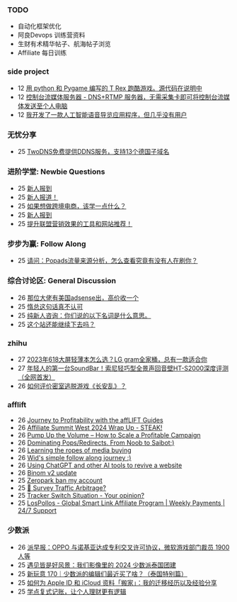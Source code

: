 ### TODO
-  自动化框架优化
-  阿良Devops 训练营资料
-  生财有术精华帖子、航海帖子浏览
-  Affiliate 每日训练

### side project
<!-- sideproject:START -->
-  12 [用 python 和 Pygame 编写的 T Rex 跑酷游戏。源代码在说明中](https://www.youtube.com/watch?v=pZySIXSelCA)
-  12 [控制台流媒体服务器 - DNS+RTMP 服务器，无需采集卡即可将控制台流媒体发送至个人电脑](https://github.com/Aioros/console-streaming-server)
-  12 [我开发了一款人工智能语音导览应用程序，但几乎没有用户](https://www.reddit.com/r/SideProject/comments/18gpp0e/ive_built_an_ai_audio_tour_app_but_have_almost_no/)<!-- sideproject:END -->


### 无忧分享
<!-- ruyo:START -->
-  25 [TwoDNS免费提供DDNS服务，支持13个德国子域名](https://51.ruyo.net/18595.html)<!-- ruyo:END -->

### 进阶学堂: Newbie Questions
<!-- advertcn1:START -->
-  25 [新人报到](https://www.advertcn.com/thread-113823-1-1.html)
-  25 [新人报道！](https://www.advertcn.com/thread-113821-1-1.html)
-  25 [如果想做跨境电商，该学一点什么？](https://www.advertcn.com/thread-113820-1-1.html)
-  25 [新人报到](https://www.advertcn.com/thread-113816-1-1.html)
-  25 [提升联盟营销效果的工具和网站推荐！](https://www.advertcn.com/thread-113812-1-1.html)<!-- advertcn1:END -->

### 步步为赢: Follow Along
<!-- advertcn2:START -->
-  25 [请问：Popads流量来源分析，怎么查看究竟有没有人在刷你？](https://www.advertcn.com/thread-113807-1-1.html)<!-- advertcn2:END -->

### 综合讨论区: General Discussion
<!-- advertcn3:START -->
-  26 [那位大佬有美国adsense出，高价收一个](https://www.advertcn.com/thread-113828-1-1.html)
-  25 [惰总这句话真不认可](https://www.advertcn.com/thread-113822-1-1.html)
-  25 [纯新人咨询：你们说的以下名词是什么意思。](https://www.advertcn.com/thread-113819-1-1.html)
-  25 [这个站还能继续下去吗？](https://www.advertcn.com/thread-113818-1-1.html)<!-- advertcn3:END -->


### zhihu
<!-- zhihu:START -->
-  27 [2023年618大屏轻薄本怎么选？LG gram全家桶，总有一款适合你](http://zhuanlan.zhihu.com/p/632641888?utm_campaign=rss&utm_medium=rss&utm_source=rss&utm_content=title)
-  27 [年轻人的第一台SoundBar！索尼轻巧型全景声回音壁HT-S2000深度评测（全网首发）](http://zhuanlan.zhihu.com/p/630990296?utm_campaign=rss&utm_medium=rss&utm_source=rss&utm_content=title)
-  26 [如何评价密室逃脱游戏《长安乱》？](http://www.zhihu.com/question/563950552/answer/3045961312?utm_campaign=rss&utm_medium=rss&utm_source=rss&utm_content=title)<!-- zhihu:END -->

### afflift
<!-- afflift:START -->
-  26 [Journey to Profitability with the affLIFT Guides](https://afflift.com/f/threads/journey-to-profitability-with-the-afflift-guides.10148/)
-  26 [Affiliate Summit West 2024 Wrap Up - STEAK!](https://afflift.com/f/threads/affiliate-summit-west-2024-wrap-up-steak.12521/)
-  26 [Pump Up the Volume – How to Scale a Profitable Campaign](https://afflift.com/f/threads/pump-up-the-volume-%E2%80%93-how-to-scale-a-profitable-campaign.4239/)
-  26 [Dominating Pops/Redirects. From Noob to Saibot;&rpar;](https://afflift.com/f/threads/dominating-pops-redirects-from-noob-to-saibot.12496/)
-  26 [Learning the ropes of media buying](https://afflift.com/f/threads/learning-the-ropes-of-media-buying.12455/)
-  26 [Wid&#39;s simple follow along journey :&rpar;](https://afflift.com/f/threads/wids-simple-follow-along-journey.12506/)
-  26 [Using ChatGPT and other AI tools to revive a website](https://afflift.com/f/threads/using-chatgpt-and-other-ai-tools-to-revive-a-website.12532/)
-  26 [Binom v2 update](https://afflift.com/f/threads/binom-v2-update.11909/)
-  25 [Zeropark ban my account](https://afflift.com/f/threads/zeropark-ban-my-account.12514/)
-  25 [🚦 Survey Traffic Arbitrage?](https://afflift.com/f/threads/%F0%9F%9A%A6-survey-traffic-arbitrage.12508/)
-  25 [Tracker Switch Situation - Your opinion?](https://afflift.com/f/threads/tracker-switch-situation-your-opinion.12531/)
-  25 [LosPollos - Global Smart Link Affiliate Program | Weekly Payments | 24/7 Support](https://afflift.com/f/threads/lospollos-global-smart-link-affiliate-program-weekly-payments-24-7-support.1702/)<!-- afflift:END -->

### 少数派
<!-- sspai:START -->
-  26 [派早报：OPPO 与诺基亚达成专利交叉许可协议，微软游戏部门裁员 1900 人等](https://sspai.com/post/86095)
-  25 [遇见皆是好风景：我们影像里的 2024 少数派泰国团建](https://sspai.com/post/86088)
-  25 [新玩意 170｜少数派的编辑们最近买了啥？（泰国特别篇）](https://sspai.com/post/86083)
-  25 [如何为 Apple ID 和 iCloud 资料「搬家」：我的迁移经历以及经验分享](https://sspai.com/post/85912)
-  25 [学点复式记账，让个人理财更有逻辑](https://sspai.com/post/85033)<!-- sspai:END -->
